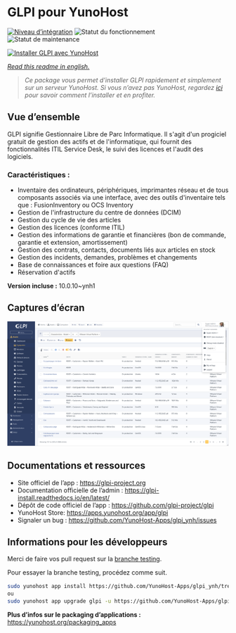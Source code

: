 <!--
N.B.: This README was automatically generated by https://github.com/YunoHost/apps/tree/master/tools/README-generator
It shall NOT be edited by hand.
-->

# GLPI pour YunoHost

[![Niveau d’intégration](https://dash.yunohost.org/integration/glpi.svg)](https://dash.yunohost.org/appci/app/glpi) ![Statut du fonctionnement](https://ci-apps.yunohost.org/ci/badges/glpi.status.svg) ![Statut de maintenance](https://ci-apps.yunohost.org/ci/badges/glpi.maintain.svg)

[![Installer GLPI avec YunoHost](https://install-app.yunohost.org/install-with-yunohost.svg)](https://install-app.yunohost.org/?app=glpi)

*[Read this readme in english.](./README.md)*

> *Ce package vous permet d’installer GLPI rapidement et simplement sur un serveur YunoHost.
Si vous n’avez pas YunoHost, regardez [ici](https://yunohost.org/#/install) pour savoir comment l’installer et en profiter.*

## Vue d’ensemble

GLPI signifie Gestionnaire Libre de Parc Informatique. Il s'agit d'un progiciel gratuit de gestion des actifs et de l'informatique, qui fournit des fonctionnalités ITIL Service Desk, le suivi des licences et l'audit des logiciels.

### Caractéristiques :

- Inventaire des ordinateurs, périphériques, imprimantes réseau et de tous composants associés via une interface, avec des outils d'inventaire tels que : FusionInventory ou OCS Inventory
- Gestion de l'infrastructure du centre de données (DCIM)
- Gestion du cycle de vie des articles
- Gestion des licences (conforme ITIL)
- Gestion des informations de garantie et financières (bon de commande, garantie et extension, amortissement)
- Gestion des contrats, contacts, documents liés aux articles en stock
- Gestion des incidents, demandes, problèmes et changements
- Base de connaissances et foire aux questions (FAQ)
- Réservation d'actifs

**Version incluse :** 10.0.10~ynh1

## Captures d’écran

![Capture d’écran de GLPI](./doc/screenshots/screenshot.png)

## Documentations et ressources

* Site officiel de l’app : <https://glpi-project.org>
* Documentation officielle de l’admin : <https://glpi-install.readthedocs.io/en/latest/>
* Dépôt de code officiel de l’app : <https://github.com/glpi-project/glpi>
* YunoHost Store: <https://apps.yunohost.org/app/glpi>
* Signaler un bug : <https://github.com/YunoHost-Apps/glpi_ynh/issues>

## Informations pour les développeurs

Merci de faire vos pull request sur la [branche testing](https://github.com/YunoHost-Apps/glpi_ynh/tree/testing).

Pour essayer la branche testing, procédez comme suit.

``` bash
sudo yunohost app install https://github.com/YunoHost-Apps/glpi_ynh/tree/testing --debug
ou
sudo yunohost app upgrade glpi -u https://github.com/YunoHost-Apps/glpi_ynh/tree/testing --debug
```

**Plus d’infos sur le packaging d’applications :** <https://yunohost.org/packaging_apps>